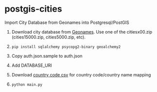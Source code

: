 # postgis-cities
Import City Database from Geonames into Postgresql/PostGIS

1. Download city database from [Geonames](https://download.geonames.org/export/dump/). Use one of the citiesx00.zip (cities15000.zip, cities5000.zip, etc).

2. ``` pip install sqlalchemy psycopg2-binary geoalchemy2 ```

3. Copy auth.json.sample to auth.json

4. Add DATABASE_URI

5. Download [country code csv](https://raw.githubusercontent.com/lukes/ISO-3166-Countries-with-Regional-Codes/master/all/all.csv) for country code/country name mapping 

6. ```python main.py ```
